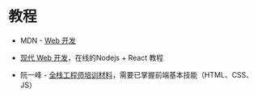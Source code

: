 # 教程

- MDN - [Web 开发](https://developer.mozilla.org/zh-CN/docs/Learn)

- [现代 Web 开发](https://fullstackopen.com/zh/)，在线的Nodejs + React 教程
- 阮一峰 - [全栈工程师培训材料](https://github.com/ruanyf/jstraining)，需要已掌握前端基本技能（HTML、CSS、JS）

